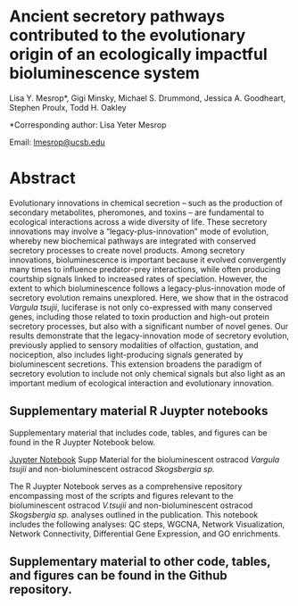 # Ancient secretory pathways contributed to the evolutionary origin of an ecologically impactful bioluminescence system

Lisa Y. Mesrop*, Gigi Minsky,  Michael S. Drummond, Jessica A. Goodheart, Stephen Proulx, Todd H. Oakley

*Corresponding author: Lisa Yeter Mesrop

Email: lmesrop@ucsb.edu 

# Abstract 

Evolutionary innovations in chemical secretion – such as the production of secondary metabolites, pheromones, and toxins – are fundamental to ecological interactions across a wide diversity of life. These secretory innovations may involve a “legacy-plus-innovation” mode of evolution, whereby new biochemical pathways are integrated with conserved secretory processes to create novel products. Among secretory innovations, bioluminescence is important because it evolved convergently many times to influence predator-prey interactions, while often producing courtship signals linked to increased rates of speciation. However, the extent to which bioluminescence follows a legacy-plus-innovation mode of secretory evolution remains unexplored. Here, we show that in the ostracod *Vargula tsujii*, luciferase is not only co-expressed with many conserved genes, including those related to toxin production and high-out protein secretory processes, but also with a significant number of novel genes. Our results demonstrate that the legacy-innovation mode of secretory evolution, previously applied to sensory modalities of olfaction, gustation, and nociception, also includes light-producing signals generated by bioluminescent secretions. This extension broadens the paradigm of secretory evolution to include not only chemical signals but also light as an important medium of ecological interaction and evolutionary innovation.

## Supplementary material R Juypter notebooks 

Supplementary material that includes code, tables, and figures can be found in the R Juypter Notebook below. 

[Juypter Notebook](#https://lmesrop.github.io/BCN_publication/Jupyter_NB_1/BCN_supp_Luminous_Ostracod_Mesrop_part_1_of_2.html)
Supp Material for the bioluminescent ostracod *Vargula tsujii* and non-bioluminescent ostracod *Skogsbergia sp.* 

The R Juypter Notebook serves as a comprehensive repository encompassing most of the scripts and figures relevant to the bioluminescent ostracod *V.tsujii* and non-bioluminescent ostracod *Skogsbergia sp.* analyses outlined in the publication. This notebook includes the following analyses: QC steps, WGCNA, Network Visualization, Network Connectivity, Differential Gene Expression, and GO enrichments.


## Supplementary material to other code, tables, and figures can be found in the Github repository. 


